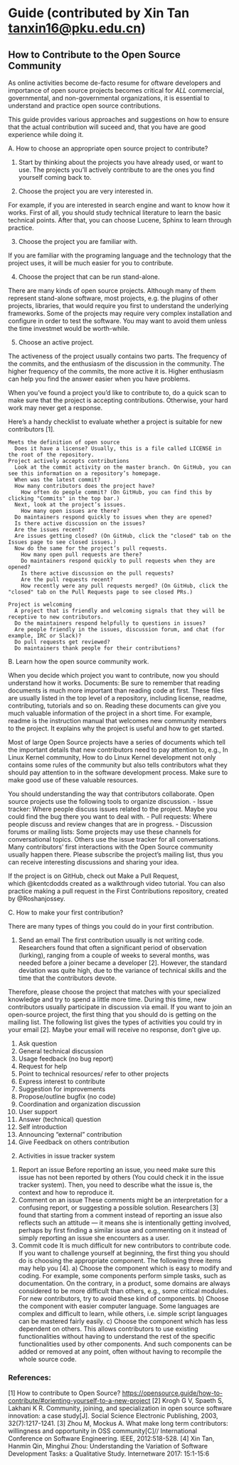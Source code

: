 # Guide (contributed by Xin Tan tanxin16@pku.edu.cn)

## How to Contribute to the Open Source Community

As online activities become de-facto resume for oftware developers and importance of open source projects becomes critical for *ALL* commercial, governmental, 
and non-governmental organizations, it is essential to understand and practice open source contributions.

This guide provides various approaches and suggestions on how to ensure that the actual contribution will suceed and, that you have 
are good experience while doing it.

A. How to choose an appropriate open source project to contribute?

1) Start by thinking about the projects you have already used, or want to use. 
The projects you’ll actively contribute to are the ones you find yourself coming back to.

2) Choose the project you are very interested in. 

For example, if you are interested in search engine and want to know how it works. First of all, you should study technical literature 
to learn the basic technical points. After that, you can choose Lucene, Sphinx to learn through practice.

3) Choose the project you are familiar with. 

If you are familiar with the programing language and the technology that the project uses, it will be much easier for you to 
contribute. 

4) Choose the project that can be run stand-alone. 

There are many kinds of open source projects. Although many of them represent stand-alone software, most projects, e.g. the 
plugins of other projects, libraries, that would require you first to understand the underlying frameworks. 
Some of the projects may require very complex installation 
and configure in order to test the software. You may want to avoid them unless the time investmet would be worth-while.

5) Choose an active project. 

The activeness of the project usually contains two parts. The frequency of the commits, and the enthusiasm of the discussion in 
the community. The higher frequency of the commits, the more active it is. Higher enthusiasm can help you find the answer 
easier when you have problems.

When you’ve found a project you’d like to contribute to, do a quick scan to make sure that the project is accepting contributions. 
Otherwise, your hard work may never get a response.

Here’s a handy checklist to evaluate whether a project is suitable for new contributors [1].
```
Meets the definition of open source
  Does it have a license? Usually, this is a file called LICENSE in the root of the repository.
Project actively accepts contributions
  Look at the commit activity on the master branch. On GitHub, you can see this information on a repository’s homepage.
  When was the latest commit?
  How many contributors does the project have?
    How often do people commit? (On GitHub, you can find this by clicking "Commits" in the top bar.)
  Next, look at the project’s issues.
    How many open issues are there?
  Do maintainers respond quickly to issues when they are opened?
  Is there active discussion on the issues?
  Are the issues recent?
  Are issues getting closed? (On GitHub, click the "closed" tab on the Issues page to see closed issues.)
  Now do the same for the project’s pull requests.
    How many open pull requests are there?
    Do maintainers respond quickly to pull requests when they are opened?
    Is there active discussion on the pull requests?
    Are the pull requests recent?
    How recently were any pull requests merged? (On GitHub, click the "closed" tab on the Pull Requests page to see closed PRs.)

Project is welcoming
  A project that is friendly and welcoming signals that they will be receptive to new contributors.  
  Do the maintainers respond helpfully to questions in issues?
  Are people friendly in the issues, discussion forum, and chat (for example, IRC or Slack)?
  Do pull requests get reviewed?
  Do maintainers thank people for their contributions?
```

B. Learn how the open source community work.

When you decide which project you want to contribute, now you should understand how it works.
Documents: Be sure to remember that reading documents is much more important than reading code at first. These files are usually listed in the top level of a repository, 
including license, readme, contributing, tutorials and so on. Reading these documents can give you much valuable information of the 
project in a short time. For example, readme is the instruction manual that welcomes new community members to the project. 
It explains why the project is useful and how to get started. 

Most of large Open Source projects have a series of documents which tell the important details that new contributors need to pay 
attention to, e.g., In Linux Kernel community, How to do Linux Kernel development not only contains some rules of the community but 
also tells contributors what they should pay attention to in the software development process. Make sure to make good use of these 
valuable resources.

You should understanding the way that contributors collaborate. Open source projects use the following tools to organize discussion. 
    - Issue tracker: Where people discuss issues related to the project. Maybe you could find the bug there you want to deal with. 
    - Pull requests: Where people discuss and review changes that are in progress. 
    - Discussion forums or mailing lists: Some projects may use these channels for conversational topics. Others use the issue tracker for all conversations. 
    Many contributors’ first interactions with the Open Source community usually happen there. Please subscribe the project’s mailing list,
    thus you can receive interesting discussions and sharing your idea.

If the project is on GitHub, check out Make a Pull Request, which @kentcdodds created as a walkthrough video tutorial. You 
can also practice making a pull request in the First Contributions repository, created by @Roshanjossey.

C. How to make your first contribution?

There are many types of things you could do in your first contribution.

1. Send an email
The first contribution usually is not writing code. Researchers found that often a significant period of observation (lurking), 
ranging from a couple of weeks to several months, was needed before a joiner became a developer [2]. However, the standard deviation 
was quite high, due to the variance of technical skills and the time that the contributors devote. 

Therefore, please choose the project that matches with your specialized knowledge and try to spend a little more time. 
During this time, new contributors usually participate in discussion via email. If you want to join an open-source project, 
the first thing that you should do is getting on the mailing list. The following list gives the types of activities you could 
try in your email [2]. Maybe your email will receive no response, don’t give up.

1) Ask question 
2) General technical discussion
3) Usage feedback (no bug report) 
4) Request for help 
5) Point to technical resources/ refer to other projects 
6) Express interest to contribute 
7) Suggestion for improvements 
8) Propose/outline bugfix (no code) 
9) Coordination and organization discussion 
10) User support 
11) Answer (technical) question
12) Self introduction 
13) Announcing “external” contribution 
14) Give Feedback on others contribution 

2. Activities in issue tracker system

1) Report an issue
Before reporting an issue, you need make sure this issue has not been reported by others (You could check it in the 
issue tracker system). Then, you need to describe what the issue is, the context and how to reproduce it.
2) Comment on an issue 
These comments might be an interpretation for a confusing report, or suggesting a possible solution. Researchers [3] 
found that starting from a comment instead of reporting an issue also reflects such an attitude — it means she is 
intentionally getting involved, perhaps by first finding a similar issue and commenting on it instead of simply reporting 
an issue she encounters as a user.
3) Commit code
It is much difficult for new contributors to contribute code. If you want to challenge yourself at beginning, the first thing you 
should do is choosing the appropriate component. The following three items may help you [4].
a) Choose the component which is easy to modify and coding. 
For example, some components perform simple tasks, such as documentation. On the contrary, in a product, some domains are always 
considered to be more difficult than others, e.g., some critical modules. For new contributors, try to avoid these kind of components.
b) Choose the component with easier computer language. 
Some languages are complex and difficult to learn, while others, i.e. simple script languages can be mastered fairly easily.
c) Choose the component which has less dependent on others. 
This allows contributors to use existing functionalities without having to understand the rest of the specific functionalities used 
by other components. And such components can be added or removed at any point, often without having to recompile the whole source 
code.

### References:

[1] How to contribute to Open Source? https://opensource.guide/how-to-contribute/#orienting-yourself-to-a-new-project
[2] Krogh G V, Spaeth S, Lakhani K R. Community, joining, and specialization in open source software innovation: a case study[J]. Social Science Electronic Publishing, 2003, 32(7):1217-1241.
[3] Zhou M, Mockus A. What make long term contributors: willingness and opportunity in OSS community[C]// International Conference on Software Engineering. IEEE, 2012:518-528.
[4] Xin Tan, Hanmin Qin, Minghui Zhou: Understanding the Variation of Software Development Tasks: a Qualitative Study. Internetware 2017: 15:1-15:6
